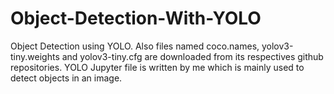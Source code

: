 # Object-Detection-With-YOLO

Object Detection using YOLO. Also files named coco.names, yolov3-tiny.weights and yolov3-tiny.cfg are downloaded from its respectives github repositories.
YOLO Jupyter file is written by me which is mainly used to detect objects in an image.
